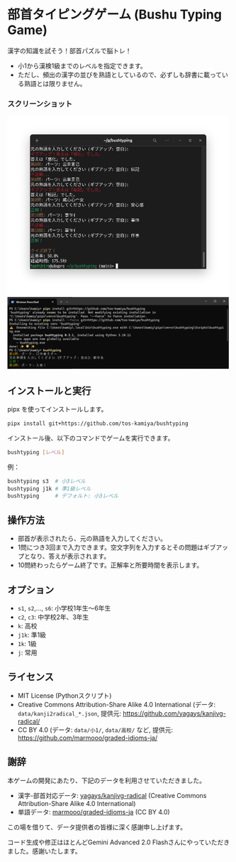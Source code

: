 # 部首タイピングゲーム (Bushu Typing Game)

漢字の知識を試そう！部首パズルで脳トレ！

* 小1から漢検1級までのレベルを指定できます。
* ただし、頻出の漢字の並びを熟語としているので、必ずしも辞書に載っている熟語とは限りません。

### スクリーンショット

<img src="screenshot1.png" width="500px">

<img src="screenshot2.png" width="500px">

## インストールと実行

pipx を使ってインストールします。

```bash
pipx install git+https://github.com/tos-kamiya/bushtyping
```

インストール後、以下のコマンドでゲームを実行できます。

```bash
bushtyping [レベル]
```

例：

```bash
bushtyping s3  # 小3レベル
bushtyping j1k # 準1級レベル
bushtyping     # デフォルト: 小3レベル
```

## 操作方法

* 部首が表示されたら、元の熟語を入力してください。
* 1問につき3回まで入力できます。空文字列を入力するとその問題はギブアップとなり、答えが表示されます。
* 10問終わったらゲーム終了です。正解率と所要時間を表示します。

## オプション

* `s1`, `s2`,..., `s6`: 小学校1年生～6年生
* `c2`, `c3`: 中学校2年、3年生
* `k`: 高校
* `j1k`: 準1級
* `1k`: 1級
* `j`: 常用

## ライセンス

* MIT License (Pythonスクリプト)
* Creative Commons Attribution-Share Alike 4.0 International (データ: `data/kanji2radical_*.json`, 提供元: https://github.com/yagays/kanjivg-radical/
* CC BY 4.0 (データ: `data/小1/`, `data/高校/` など, 提供元: https://github.com/marmooo/graded-idioms-ja/

## 謝辞

本ゲームの開発にあたり、下記のデータを利用させていただきました。

* 漢字-部首対応データ: [yagays/kanjivg-radical](https://github.com/yagays/kanjivg-radical/) (Creative Commons Attribution-Share Alike 4.0 International)
* 単語データ: [marmooo/graded-idioms-ja](https://github.com/marmooo/graded-idioms-ja/) (CC BY 4.0)

この場を借りて、データ提供者の皆様に深く感謝申し上げます。

コード生成や修正はほとんどGemini Advanced 2.0 Flashさんにやっていただきました。感謝いたします。
